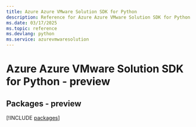 ```yaml
---
title: Azure Azure VMware Solution SDK for Python
description: Reference for Azure Azure VMware Solution SDK for Python
ms.date: 03/17/2025
ms.topic: reference
ms.devlang: python
ms.service: azurevmwaresolution
---
```

# Azure Azure VMware Solution SDK for Python - preview
## Packages - preview
[!INCLUDE [packages](azure-vmware-solution-index.md)]